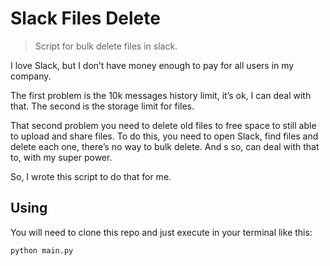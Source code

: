 # Slack Files Delete
> Script for bulk delete files in slack.

I love Slack, but I don’t have money enough to pay for all users in my company.

The first problem is the 10k messages history limit, it’s ok, I can deal with that. The second is the storage limit for files.

That second problem you need to delete old files to free space to still able to upload and share files. To do this, you need to open Slack, find files and delete each one, there’s no way to bulk delete. And s so, can deal with that to, with my super power.

So, I wrote this script to do that for me.

## Using

You will need to clone this repo and just execute in your terminal like this:

````bash
python main.py
````
